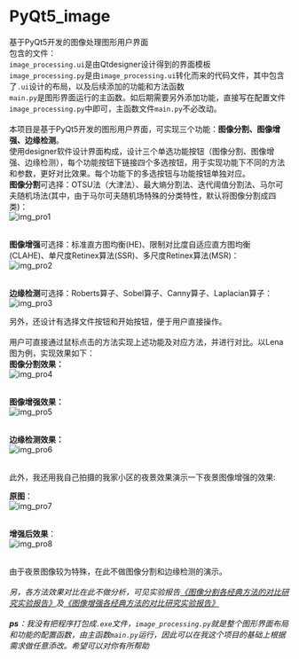# PyQt5_image
基于PyQt5开发的图像处理图形用户界面</br>
包含的文件：</br>
`image_processing.ui`是由Qtdesigner设计得到的界面模板</br>
`image_processing.py`是由`image_processing.ui`转化而来的代码文件，其中包含了`.ui`设计的布局，以及后续添加的功能和方法函数</br>
`main.py`是图形界面运行的主函数。如后期需要另外添加功能，直接写在配置文件`image_processing.py`中即可，主函数文件`main.py`不必改动。</br>
</br>
本项目是基于PyQt5开发的图形用户界面，可实现三个功能：**图像分割、图像增强、边缘检测**。</br>
使用designer软件设计界面构成，设计三个单选功能按钮（图像分割、图像增强、边缘检测），每个功能按钮下链接四个多选按钮，用于实现功能下不同的方法和参数，更好对比效果。每个功能下的多选按钮与功能按钮单独对应。</br>
**图像分割**可选择：OTSU法（大津法）、最大熵分割法、迭代阈值分割法、马尔可夫随机场法(其中，由于马尔可夫随机场特殊的分类特性，默认将图像分割成四类)：</br>
![img_pro1](https://user-images.githubusercontent.com/88924975/170828254-a5f3c1fe-6753-491f-8c41-ff487ed22182.png)</br></br>

**图像增强**可选择：标准直方图均衡(HE)、限制对比度自适应直方图均衡(CLAHE)、单尺度Retinex算法(SSR)、多尺度Retinex算法(MSR)： </br>
![img_pro2](https://user-images.githubusercontent.com/88924975/170828520-fc717692-b601-4d01-b5dc-ed8c2406eadf.png)</br></br>

**边缘检测**可选择：Roberts算子、Sobel算子、Canny算子、Laplacian算子：</br>
![img_pro3](https://user-images.githubusercontent.com/88924975/170828530-5cf048eb-b60c-47a2-bab9-4d930f827c3c.png)</br>

另外，还设计有选择文件按钮和开始按钮，便于用户直接操作。</br>
</br>
用户可直接通过鼠标点击的方法实现上述功能及对应方法，并进行对比。以Lena图为例，实现效果如下：</br>
**图像分割效果：**</br>
![img_pro4](https://user-images.githubusercontent.com/88924975/170828536-94dcdc71-62d6-4957-96a2-cafcbe0badd8.png)</br></br>

**图像增强效果：**</br>
![img_pro5](https://user-images.githubusercontent.com/88924975/170828545-006be88d-b643-4d93-9cc2-eb12017b8cf3.png)</br></br>

**边缘检测效果：**</br>
![img_pro6](https://user-images.githubusercontent.com/88924975/170828556-81a7dafb-c6d4-44ae-a757-ed97fab19599.png)</br>

</br>
此外，我还用我自己拍摄的我家小区的夜景效果演示一下夜景图像增强的效果:</br>

**原图**：</br>
![img_pro7](https://user-images.githubusercontent.com/88924975/170828560-20ba93b3-a3af-4311-9c3d-fe5b83541229.png)</br></br>

**增强后效果**：</br>
![img_pro8](https://user-images.githubusercontent.com/88924975/170828568-c7d3714a-e1b5-4ef0-862d-95939de50932.png)</br></br>

由于夜景图像较为特殊，在此不做图像分割和边缘检测的演示。</br></br>
*另，各方法效果对比在此不做分析，可见实验报告[《图像分割各经典方法的对比研究实验报告》](https://github.com/WakakaJu/Computer-Vision/tree/main/%E5%9B%BE%E5%83%8F%E5%88%86%E5%89%B2)及[《图像增强各经典方法的对比研究实验报告》](https://github.com/WakakaJu/Computer-Vision/tree/main/%E5%9B%BE%E5%83%8F%E5%A2%9E%E5%BC%BA)*</br></br>
***ps**：我没有把程序打包成`.exe`文件，`image_processing.py`就是整个图形界面布局和功能的配置函数，由主函数`main.py`运行，因此可以在我这个项目的基础上根据需求做任意添改。希望可以对你有所帮助*</br>
</br>
</br>
</br>
